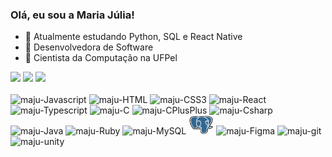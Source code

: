 ### Olá, eu sou a Maria Júlia!

- 🌱 Atualmente estudando Python, SQL e React Native
- 🔭 Desenvolvedora de Software
- 💬 Cientista da Computação na UFPel
  
<div style="display: inline_block;">
  <a href="https://majudlorenzoni.github.io/portfolio-maju/" target="_blank"><img src="https://img.shields.io/badge/Portfolio-ad130e?style=for-the-badge&logo=todoist&logoColor=white" target="_blank"></a>
  <a href = "mailto:juliamaria892@gmail.com"><img src="https://img.shields.io/badge/-Gmail-%23333?style=for-the-badge&logo=gmail&logoColor=white" target="_blank"></a>
  <a href="https://www.linkedin.com/in/mariajulialorenzoni/" target="_blank"><img src="https://img.shields.io/badge/-LinkedIn-%230077B5?style=for-the-badge&logo=linkedin&logoColor=white" target="_blank"></a>
</div><br>
<div style="display: inline_block;">
  <img alt="maju-Javascript" height="30" width="40" src="https://cdn.jsdelivr.net/gh/devicons/devicon@latest/icons/javascript/javascript-original.svg" />
  <img alt="maju-HTML" height="30" width="40" src="https://cdn.jsdelivr.net/gh/devicons/devicon@latest/icons/html5/html5-original.svg" />
  <img alt="maju-CSS3"  height="30" width="40" src="https://cdn.jsdelivr.net/gh/devicons/devicon@latest/icons/css3/css3-original.svg" />
  <img  alt="maju-React"  height="30" width="40" src="https://cdn.jsdelivr.net/gh/devicons/devicon@latest/icons/react/react-original.svg" />
  <img alt="maju-Typescript"  height="30" width="40" src="https://cdn.jsdelivr.net/gh/devicons/devicon@latest/icons/typescript/typescript-original.svg" />
  <img alt="maju-C" height="30" width="40" src="https://cdn.jsdelivr.net/gh/devicons/devicon/icons/c/c-original.svg">
  <img alt="maju-CPlusPlus" height="30" width="40" src="https://cdn.jsdelivr.net/gh/devicons/devicon/icons/cplusplus/cplusplus-original.svg">
  <img alt="maju-Csharp" height="30" width="40" src="https://cdn.jsdelivr.net/gh/devicons/devicon/icons/csharp/csharp-original.svg">
  <img alt="maju-Java" height="30" width="40" src="https://cdn.jsdelivr.net/gh/devicons/devicon@latest/icons/java/java-original.svg" />
  <img alt="maju-Ruby" height="30" width="40" src="https://cdn.jsdelivr.net/gh/devicons/devicon@latest/icons/ruby/ruby-original.svg" />
  <img alt="maju-MySQL" height="30" width="40" src="https://cdn.jsdelivr.net/gh/devicons/devicon@latest/icons/mysql/mysql-original-wordmark.svg" />
  <img alt="maju-SQL" height="30" width="40" src="https://raw.githubusercontent.com/devicons/devicon/master/icons/postgresql/postgresql-original.svg">
  <img alt="maju-Figma"  height="30" width="40" src="https://cdn.jsdelivr.net/gh/devicons/devicon@latest/icons/figma/figma-original.svg" />
  <img  alt="maju-git" height="30" width="40" src="https://cdn.jsdelivr.net/gh/devicons/devicon@latest/icons/git/git-original.svg" />
  <img alt="maju-unity"  height="30" width="40" src="https://cdn.jsdelivr.net/gh/devicons/devicon@latest/icons/unity/unity-plain.svg" />
</div><br>
